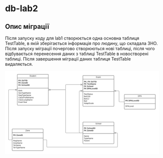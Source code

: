 # db-lab2

## Опис міграції
Після запуску коду для lab1 створюється одна основна таблиця TestTable, в якій зберігається інформація про людину, що складала ЗНО. Після запуску міграції почергово створюються нові таблиці, після чого відбувається перенесення даних з таблиці TestTable в новостворені таблиці. Після завершення міграції даних таблиця TestTable видаляється.

![Image alt](https://github.com/aleksandrlozko/db-lab2/blob/64221419b16514fba6cd3010c3632a3af971dd35/Logical_ERD.png)

